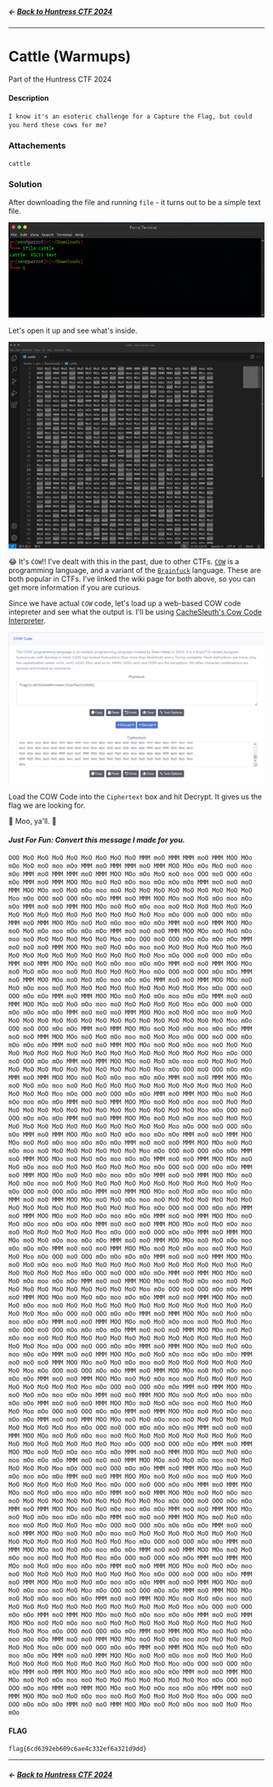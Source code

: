 ##### <- [Back to Huntress CTF 2024](../README.md)

---

# Cattle (Warmups)
Part of the Huntress CTF 2024

#### Description
`I know it's an esoteric challenge for a Capture the Flag, but could you herd these cows for me?`

### Attachements
`cattle`

### Solution
After downloading the file and running `file` - it turns out to be a simple text file.

![alt text](img/cattle-01.png)

Let's open it up and see what's inside.

![alt text](img/cattle-02.png)

😂 It's `COW`!! I've dealt with this in the past, due to other CTFs. [`COW`]() is a programming language, and a variant of the [`Brainfuck`](https://en.wikipedia.org/wiki/Brainfuck) language. These are both popular in CTFs. I've linked the wiki page for both above, so you can get more information if you are curious.

Since we have actual `COW` code, let's load up a web-based COW code intepreter and see what the output is. I'll be using [CacheSleuth's Cow Code Interpreter](https://www.cachesleuth.com/cow.html).

![alt text](img/cattle-03.png)

Load the COW Code into the `Ciphertext` box and hit Decrypt. It gives us the flag we are looking for.

🐄 Moo, ya'll. 🐄

#### ***Just For Fun: Convert this message I made for you.*** 
```
OOO MoO MoO MoO MoO MoO MoO MoO MoO MMM moO MMM MMM moO MMM MOO MOo mOo MoO moO moo mOo MMM moO MMM MMM moO MMM MOO MOo mOo MoO moO moo mOo MMM moO MMM MMM moO MMM MOO MOo mOo MoO moO moo OOO moO OOO mOo mOo MMM moO MMM MOO MOo moO MoO mOo moo mOo mOo mOo MMM moO moO moO MMM MOO MOo moO MoO mOo moo moO MoO MoO MoO MoO MoO MoO MoO MoO MoO Moo mOo OOO moO OOO mOo mOo MMM moO MMM MOO MOo moO MoO mOo moo mOo mOo MMM moO moO MMM MOO MOo moO MoO mOo moo moO MoO MoO MoO MoO MoO MoO MoO MoO MoO MoO MoO MoO MoO MoO MoO Moo mOo OOO moO OOO mOo mOo MMM moO MMM MOO MOo moO MoO mOo moo mOo mOo MMM moO moO MMM MOO MOo moO MoO mOo moo mOo mOo mOo MMM moO moO moO MMM MOO MOo moO MoO mOo moo moO MoO MoO MoO MoO MoO Moo mOo OOO moO OOO mOo mOo mOo mOo MMM moO moO moO MMM MOO MOo moO MoO mOo moo moO MoO MoO MoO MoO MoO MoO MoO MoO MoO MoO MoO MoO MoO MoO MoO MoO Moo mOo OOO moO OOO mOo mOo MMM moO MMM MOO MOo moO MoO mOo moo mOo mOo MMM moO moO MMM MOO MOo moO MoO mOo moo moO MoO MoO MoO MoO Moo mOo OOO moO OOO mOo mOo MMM moO MMM MOO MOo moO MoO mOo moo mOo mOo MMM moO moO MMM MOO MOo moO MoO mOo moo moO MoO MoO MoO MoO MoO MoO MoO MoO MoO Moo mOo OOO moO OOO mOo mOo MMM moO MMM MOO MOo moO MoO mOo moo mOo mOo MMM moO moO MMM MOO MOo moO MoO mOo moo moO MoO MoO MoO MoO Moo mOo OOO moO OOO mOo mOo mOo mOo MMM moO moO moO MMM MOO MOo moO MoO mOo moo moO MoO MoO MoO MoO MoO MoO MoO MoO MoO MoO MoO MoO MoO MoO MoO MoO Moo mOo OOO moO OOO mOo mOo MMM moO MMM MOO MOo moO MoO mOo moo mOo mOo MMM moO moO MMM MOO MOo moO MoO mOo moo moO MoO Moo mOo OOO moO OOO mOo mOo mOo mOo MMM moO moO moO MMM MOO MOo moO MoO mOo moo moO MoO MoO MoO MoO MoO MoO MoO MoO MoO MoO MoO MoO MoO MoO MoO MoO Moo mOo OOO moO OOO mOo mOo MMM moO MMM MOO MOo moO MoO mOo moo moO MoO MoO MoO MoO MoO MoO MoO MoO MoO MoO MoO MoO MoO Moo mOo OOO moO OOO mOo mOo MMM moO MMM MOO MOo moO MoO mOo moo mOo mOo MMM moO moO MMM MOO MOo moO MoO mOo moo moO MoO MoO MoO MoO MoO MoO MoO MoO MoO MoO MoO MoO MoO MoO MoO Moo mOo OOO moO OOO mOo mOo MMM moO MMM MOO MOo moO MoO mOo moo mOo mOo MMM moO moO MMM MOO MOo moO MoO mOo moo moO MoO MoO MoO MoO MoO MoO MoO MoO MoO MoO MoO MoO MoO MoO MoO Moo mOo OOO moO OOO mOo mOo mOo MMM moO moO MMM MOO MOo moO MoO mOo moo moO MoO MoO MoO MoO MoO MoO MoO MoO MoO MoO MoO MoO MoO Moo mOo OOO moO OOO mOo mOo MMM moO MMM MOO MOo moO MoO mOo moo mOo mOo MMM moO moO MMM MOO MOo moO MoO mOo moo mOo mOo mOo MMM moO moO moO MMM MOO MOo moO MoO mOo moo moO MoO MoO MoO MoO MoO MoO Moo mOo OOO moO OOO mOo mOo MMM moO MMM MOO MOo moO MoO mOo moo mOo mOo MMM moO moO MMM MOO MOo moO MoO mOo moo moO MoO MoO MoO MoO MoO Moo mOo OOO moO OOO mOo mOo MMM moO MMM MOO MOo moO MoO mOo moo mOo mOo MMM moO moO MMM MOO MOo moO MoO mOo moo moO MoO MoO MoO MoO MoO MoO MoO MoO MoO MoO MoO MoO Moo mOo OOO moO OOO mOo mOo MMM moO MMM MOO MOo moO MoO mOo moo mOo mOo MMM moO moO MMM MOO MOo moO MoO mOo moo moO MoO MoO MoO MoO MoO MoO MoO MoO MoO MoO MoO MoO MoO MoO MoO Moo mOo OOO moO OOO mOo mOo MMM moO MMM MOO MOo moO MoO mOo moo mOo mOo MMM moO moO MMM MOO MOo moO MoO mOo moo mOo mOo mOo MMM moO moO moO MMM MOO MOo moO MoO mOo moo moO MoO MoO MoO MoO MoO Moo mOo OOO moO OOO mOo mOo MMM moO MMM MOO MOo moO MoO mOo moo mOo mOo MMM moO moO MMM MOO MOo moO MoO mOo moo mOo mOo mOo MMM moO moO moO MMM MOO MOo moO MoO mOo moo moO MoO MoO MoO Moo mOo OOO moO OOO mOo mOo mOo mOo MMM moO moO moO MMM MOO MOo moO MoO mOo moo moO MoO MoO MoO MoO MoO MoO MoO MoO MoO MoO MoO MoO MoO MoO MoO MoO Moo mOo OOO moO OOO mOo mOo MMM moO MMM MOO MOo moO MoO mOo moo mOo mOo MMM moO moO MMM MOO MOo moO MoO mOo moo moO MoO MoO MoO MoO MoO MoO MoO MoO MoO MoO Moo mOo OOO moO OOO mOo mOo MMM moO MMM MOO MOo moO MoO mOo moo mOo mOo MMM moO moO MMM MOO MOo moO MoO mOo moo moO MoO MoO MoO MoO MoO MoO MoO MoO MoO MoO MoO MoO MoO MoO MoO Moo mOo OOO moO OOO mOo mOo MMM moO MMM MOO MOo moO MoO mOo moo mOo mOo MMM moO moO MMM MOO MOo moO MoO mOo moo moO MoO MoO Moo mOo OOO moO OOO mOo mOo mOo mOo MMM moO moO moO MMM MOO MOo moO MoO mOo moo moO MoO MoO MoO MoO MoO MoO MoO MoO MoO MoO MoO MoO MoO MoO MoO MoO Moo mOo OOO moO OOO mOo mOo MMM moO MMM MOO MOo moO MoO mOo moo mOo mOo MMM moO moO MMM MOO MOo moO MoO mOo moo mOo mOo mOo MMM moO moO moO MMM MOO MOo moO MoO mOo moo moO MoO MoO MoO MoO MoO MoO MoO Moo mOo OOO moO OOO mOo mOo MMM moO MMM MOO MOo moO MoO mOo moo mOo mOo MMM moO moO MMM MOO MOo moO MoO mOo moo moO MoO MoO MoO MoO MoO MoO MoO MoO MoO Moo mOo OOO moO OOO mOo mOo MMM moO MMM MOO MOo moO MoO mOo moo mOo mOo MMM moO moO MMM MOO MOo moO MoO mOo moo mOo mOo mOo MMM moO moO moO MMM MOO MOo moO MoO mOo moo moO MoO MoO MoO MoO Moo mOo OOO moO OOO mOo mOo MMM moO MMM MOO MOo moO MoO mOo moo mOo mOo MMM moO moO MMM MOO MOo moO MoO mOo moo moO MoO MoO MoO MoO MoO MoO MoO MoO Moo mOo OOO moO OOO mOo mOo mOo mOo MMM moO moO moO MMM MOO MOo moO MoO mOo moo moO MoO MoO MoO MoO MoO MoO MoO MoO MoO MoO MoO MoO MoO MoO MoO MoO Moo mOo OOO moO OOO mOo mOo MMM moO MMM MOO MOo moO MoO mOo moo mOo mOo MMM moO moO MMM MOO MOo moO MoO mOo moo mOo mOo mOo MMM moO moO moO MMM MOO MOo moO MoO mOo moo moO MoO MoO MoO MoO Moo mOo OOO moO OOO mOo mOo MMM moO MMM MOO MOo moO MoO mOo moo mOo mOo MMM moO moO MMM MOO MOo moO MoO mOo moo moO MoO MoO MoO MoO MoO MoO MoO MoO Moo mOo OOO moO OOO mOo mOo MMM moO MMM MOO MOo moO MoO mOo moo mOo mOo MMM moO moO MMM MOO MOo moO MoO mOo moo moO MoO MoO MoO MoO MoO MoO MoO MoO MoO Moo mOo OOO moO OOO mOo mOo MMM moO MMM MOO MOo moO MoO mOo moo mOo mOo MMM moO moO MMM MOO MOo moO MoO mOo moo mOo mOo mOo MMM moO moO moO MMM MOO MOo moO MoO mOo moo moO MoO MoO MoO Moo mOo OOO moO OOO mOo mOo mOo mOo MMM moO moO moO MMM MOO MOo moO MoO mOo moo moO MoO MoO MoO MoO MoO MoO MoO MoO MoO MoO MoO MoO MoO MoO MoO MoO Moo mOo OOO moO OOO mOo mOo MMM moO MMM MOO MOo moO MoO mOo moo mOo mOo MMM moO moO MMM MOO MOo moO MoO mOo moo moO MoO MoO MoO Moo mOo OOO moO OOO mOo mOo MMM moO MMM MOO MOo moO MoO mOo moo mOo mOo MMM moO moO MMM MOO MOo moO MoO mOo moo moO MoO MoO MoO MoO MoO MoO MoO MoO Moo mOo OOO moO OOO mOo mOo MMM moO MMM MOO MOo moO MoO mOo moo mOo mOo MMM moO moO MMM MOO MOo moO MoO mOo moo moO MoO Moo mOo OOO moO OOO mOo mOo MMM moO MMM MOO MOo moO MoO mOo moo mOo mOo MMM moO moO MMM MOO MOo moO MoO mOo moo moO MoO MoO MoO MoO MoO MoO MoO MoO MoO MoO MoO MoO Moo mOo OOO moO OOO mOo mOo MMM moO MMM MOO MOo moO MoO mOo moo mOo mOo MMM moO moO MMM MOO MOo moO MoO mOo moo moO MoO MoO MoO MoO MoO MoO MoO MoO MoO MoO MoO MoO Moo mOo OOO moO OOO mOo mOo MMM moO MMM MOO MOo moO MoO mOo moo mOo mOo MMM moO moO MMM MOO MOo moO MoO mOo moo moO MoO MoO MoO MoO MoO Moo mOo OOO moO OOO mOo mOo MMM moO MMM MOO MOo moO MoO mOo moo mOo mOo MMM moO moO MMM MOO MOo moO MoO mOo moo moO MoO MoO MoO MoO MoO MoO MoO MoO MoO MoO MoO MoO MoO MoO Moo mOo OOO moO OOO mOo mOo MMM moO MMM MOO MOo moO MoO mOo moo mOo mOo MMM moO moO MMM MOO MOo moO MoO mOo moo moO MoO MoO MoO MoO MoO MoO MoO Moo mOo OOO moO OOO mOo mOo MMM moO MMM MOO MOo moO MoO mOo moo mOo mOo MMM moO moO MMM MOO MOo moO MoO mOo moo moO MoO MoO MoO MoO MoO Moo mOo OOO moO OOO mOo mOo mOo MMM moO moO MMM MOO MOo moO MoO mOo moo moO MoO Moo mOo
```


#### FLAG
```
flag{6cd6392eb609c6ae4c332ef6a321d9dd}
```
---

##### <- [Back to Huntress CTF 2024](../README.md)